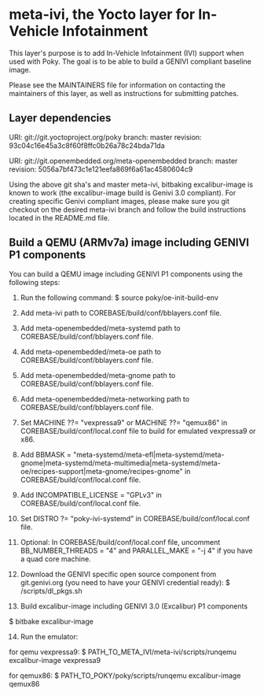 meta-ivi, the Yocto layer for In-Vehicle Infotainment
=====================================================

This layer's purpose is to add In-Vehicle Infotainment (IVI) support when
used with Poky.  The goal is to be able to build a GENIVI compliant baseline
image.

Please see the MAINTAINERS file for information on contacting the maintainers
of this layer, as well as instructions for submitting patches.

Layer dependencies
------------------

URI: git://git.yoctoproject.org/poky
branch: master
revision: 93c04c16e45a3c8f60f8ffc0b26a78c24bda71da

URI: git://git.openembedded.org/meta-openembedded
branch: master
revision: 5056a7bf473c1e121eefa869f6a61ac4580604c9

Using the above git sha's and master meta-ivi, bitbaking excalibur-image is known to work (the excalibur-image build is Genivi 3.0 compliant).
For creating specific Genivi compliant images, please make sure you git checkout on the desired meta-ivi branch and follow the build instructions 
located in the README.md file.

Build a QEMU (ARMv7a) image including GENIVI P1 components
----------------------------------------------------------

You can build a QEMU image including GENIVI P1 components using the following steps:

1. Run the following command: $ source poky/oe-init-build-env

2. Add meta-ivi path to COREBASE/build/conf/bblayers.conf file.

3. Add meta-openembedded/meta-systemd path to COREBASE/build/conf/bblayers.conf file.

4. Add meta-openembedded/meta-oe path to COREBASE/build/conf/bblayers.conf file.

5. Add meta-openembedded/meta-gnome path to COREBASE/build/conf/bblayers.conf file.

6. Add meta-openembedded/meta-networking path to COREBASE/build/conf/bblayers.conf file.

7. Set MACHINE ??= "vexpressa9" or MACHINE ??= "qemux86" in COREBASE/build/conf/local.conf file to build for emulated vexpressa9 or x86.

8. Add BBMASK = "meta-systemd/meta-efl|meta-systemd/meta-gnome|meta-systemd/meta-multimedia|meta-systemd/meta-oe/recipes-support|meta-gnome/recipes-gnome"
 in COREBASE/build/conf/local.conf file.

9. Add INCOMPATIBLE_LICENSE = "GPLv3" in COREBASE/build/conf/local.conf file.

10. Set DISTRO ?= "poky-ivi-systemd" in COREBASE/build/conf/local.conf file.

11. Optional: In COREBASE/build/conf/local.conf file, uncomment BB_NUMBER_THREADS = "4" and PARALLEL_MAKE = "-j 4" if you have a quad core machine.

12. Download the GENIVI specific open source component from git.genivi.org (you need to have your GENIVI credential ready):
   $ <meta-ivi-layer-path>/scripts/dl_pkgs.sh

13. Build excalibur-image including GENIVI 3.0 (Excalibur) P1 components

   $ bitbake excalibur-image

14. Run the emulator:

   for qemu vexpressa9:
   $ PATH_TO_META_IVI/meta-ivi/scripts/runqemu excalibur-image vexpressa9

   for qemux86:
   $ PATH_TO_POKY/poky/scripts/runqemu excalibur-image qemux86
